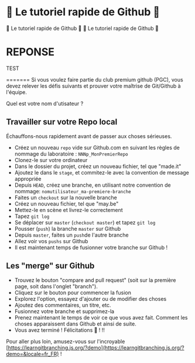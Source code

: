 # 🌱 Le tutoriel rapide de Github 🌱
  🌱 Le tutoriel rapide de Github 🌱
  🌱 Le tutoriel rapide de Github 🌱

REPONSE
========
TEST 

=======
Si vous voulez faire partie du club premium github (PGC), vous devez relever les défis suivants et prouver votre maîtrise de Git/Github à l'équipe.

Quel est votre nom d'utisateur ?

## Travailler sur votre Repo local
Échauffons-nous rapidement avant de passer aux choses sérieuses.

- Créez un nouveau `repo` vide sur Github.com en suivant les règles de nommage du laboratoire : `NNNp_MonPremierRepo`
- Clonez-le sur votre ordinateur
- Dans le dossier du projet, créez un nouveau fichier, tel que "made.it"
- Ajoutez le dans le `stage`, et commitez-le avec la convention de message appropriée
- Depuis `HEAD`, créez une branche, en utilisant notre convention de nommage: `nomutilisateur_ma-premiere-branche`
- Faites un `checkout` sur la nouvelle branche
- Créez un nouveau fichier, tel que "may.be"
- Mettez-le en scène et livrez-le correctement
- Tapez `git log`
- Se déplacer sur `master` (`checkout master`) et tapez `git log`
- Pousser (`push`) la branche `master` sur Github
- Depuis `master`, faites un `push`de l'autre branche
- Allez voir vos `pushs` sur Github
- Il est maintenant temps de fusionner votre branche sur Github !

## Les "merge" sur Github

- Trouvez le bouton "compare and pull request" (soit sur la première page, soit dans l'onglet "branch").
- Cliquez sur le bouton pour commencer la fusion
- Explorez l'option, essayez d'ajouter ou de modifier des choses
- Ajoutez des commentaires, un titre, etc.
- Fusionnez votre branche et supprimez-la
- Prenez maintenant le temps de voir ce que vous avez fait. Comment les choses apparaissent dans Github et ainsi de suite.
- Vous avez terminé ! Félicitations 🎉 ! !!

Pour aller plus loin, amusez-vous sur l'incroyable [https://learngitbranching.js.org/?demo](https://learngitbranching.js.org/?demo=&locale=fr_FR) !
